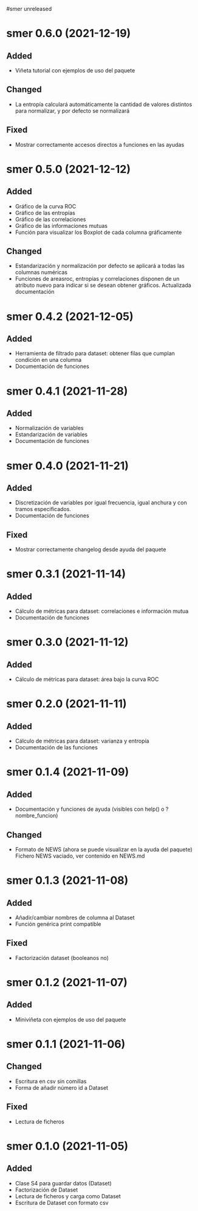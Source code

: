 #smer unreleased

# smer 0.6.0 (2021-12-19)
## Added 

- Viñeta tutorial con ejemplos de uso del paquete

## Changed

- La entropía calculará automáticamente la cantidad de valores distintos para normalizar, y por defecto se normalizará

## Fixed

- Mostrar correctamente accesos directos a funciones en las ayudas

# smer 0.5.0 (2021-12-12)
## Added

- Gráfico de la curva ROC
- Gráfico de las entropías
- Gráfico de las correlaciones
- Gráfico de las informaciones mutuas
- Función para visualizar los Boxplot de cada columna gráficamente

## Changed

- Estandarización y normalización por defecto se aplicará a todas las columnas numéricas
- Funciones de areasroc, entropias y correlaciones disponen de un atributo nuevo para indicar si se desean obtener gráficos. Actualizada documentación


# smer 0.4.2 (2021-12-05)
## Added

- Herramienta de filtrado para dataset: obtener filas que cumplan condición en una columna
- Documentación de funciones


# smer 0.4.1 (2021-11-28)
## Added

- Normalización de variables
- Estandarización de variables
- Documentación de funciones


# smer 0.4.0 (2021-11-21)
## Added

- Discretización de variables por igual frecuencia, igual anchura y con tramos especificados.
- Documentación de funciones

## Fixed 

- Mostrar correctamente changelog desde ayuda del paquete


# smer 0.3.1 (2021-11-14)
## Added

- Cálculo de métricas para dataset: correlaciones e información mutua
- Documentación de funciones


# smer 0.3.0 (2021-11-12)
## Added

- Cálculo de métricas para dataset: área bajo la curva ROC


# smer 0.2.0 (2021-11-11)
## Added

- Cálculo de métricas para dataset: varianza y entropía
- Documentación de las funciones


# smer 0.1.4 (2021-11-09)
## Added

- Documentación y funciones de ayuda (visibles con help() o ?nombre_funcion)

## Changed

- Formato de NEWS (ahora se puede visualizar en la ayuda del paquete)
  Fichero NEWS vaciado, ver contenido en NEWS.md


# smer 0.1.3 (2021-11-08)
## Added

- Añadir/cambiar nombres de columna al Dataset
- Función genérica print compatible

## Fixed

- Factorización dataset (booleanos no)


# smer 0.1.2 (2021-11-07)
## Added

- Miniviñeta con ejemplos de uso del paquete


# smer 0.1.1 (2021-11-06)
## Changed

- Escritura en csv sin comillas
- Forma de añadir número id a Dataset

## Fixed

- Lectura de ficheros


# smer 0.1.0 (2021-11-05)
## Added

- Clase S4 para guardar datos (Dataset)
- Factorización de Dataset
- Lectura de ficheros y carga como Dataset
- Escritura de Dataset con formato csv
